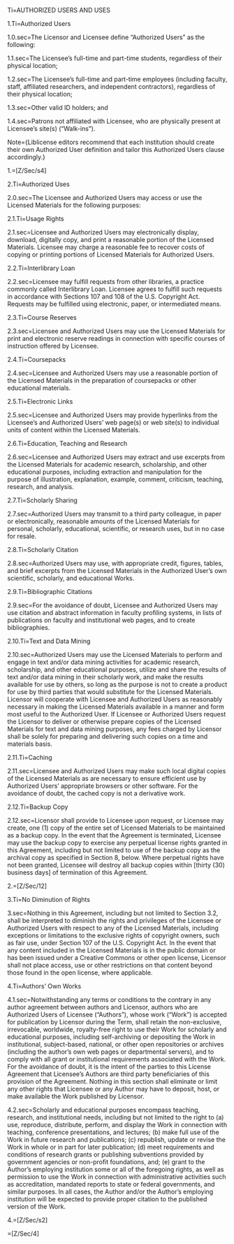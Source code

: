 Ti=AUTHORIZED USERS AND USES

1.Ti=Authorized Users

1.0.sec=The Licensor and Licensee define “Authorized Users” as the following:

1.1.sec=The Licensee’s full-time and part-time students, regardless of their physical location;

1.2.sec=The Licensee’s full-time and part-time employees (including faculty, staff, affiliated researchers, and independent contractors), regardless of their physical location;

1.3.sec=Other valid ID holders; and

1.4.sec=Patrons not affiliated with Licensee, who are physically present at Licensee’s site(s) (“Walk-ins”).

Note={Liblicense editors recommend that each institution should create their own Authorized User definition and tailor this Authorized Users clause accordingly.}

1.=[Z/Sec/s4]

2.Ti=Authorized Uses

2.0.sec=The Licensee and Authorized Users may access or use the Licensed Materials for the following purposes:

2.1.Ti=Usage Rights

2.1.sec=Licensee and Authorized Users may electronically display, download, digitally copy, and print a reasonable portion of the Licensed Materials. Licensee may charge a reasonable fee to recover costs of copying or printing portions of Licensed Materials for Authorized Users.

2.2.Ti=Interlibrary Loan

2.2.sec=Licensee may fulfill requests from other libraries, a practice commonly called Interlibrary Loan. Licensee agrees to fulfill such requests in accordance with Sections 107 and 108 of the U.S. Copyright Act. Requests may be fulfilled using electronic, paper, or intermediated means.

2.3.Ti=Course Reserves

2.3.sec=Licensee and Authorized Users may use the Licensed Materials for print and electronic reserve readings in connection with specific courses of instruction offered by Licensee. 

2.4.Ti=Coursepacks

2.4.sec=Licensee and Authorized Users may use a reasonable portion of the Licensed Materials in the preparation of coursepacks or other educational materials.

2.5.Ti=Electronic Links

2.5.sec=Licensee and Authorized Users may provide hyperlinks from the Licensee’s and Authorized Users’ web page(s) or web site(s) to individual units of content within the Licensed Materials.

2.6.Ti=Education, Teaching and Research

2.6.sec=Licensee and Authorized Users may extract and use excerpts from the Licensed Materials for academic research, scholarship, and other educational purposes, including extraction and manipulation for the purpose of illustration, explanation, example, comment, criticism, teaching, research, and analysis.

2.7.Ti=Scholarly Sharing

2.7.sec=Authorized Users may transmit to a third party colleague, in paper or electronically, reasonable amounts of the Licensed Materials for personal, scholarly, educational, scientific, or research uses, but in no case for resale. 

2.8.Ti=Scholarly Citation

2.8.sec=Authorized Users may use, with appropriate credit, figures, tables, and brief excerpts from the Licensed Materials in the Authorized User’s own scientific, scholarly, and educational Works.

2.9.Ti=Bibliographic Citations

2.9.sec=For the avoidance of doubt, Licensee and Authorized Users may use citation and abstract information in faculty profiling systems, in lists of publications on faculty and institutional web pages, and to create bibliographies.

2.10.Ti=Text and Data Mining

2.10.sec=Authorized Users may use the Licensed Materials to perform and engage in text and/or data mining activities for academic research, scholarship, and other educational purposes, utilize and share the results of text and/or data mining in their scholarly work, and make the results available for use by others, so long as the purpose is not to create a product for use by third parties that would substitute for the Licensed Materials. Licensor will cooperate with Licensee and Authorized Users as reasonably necessary in making the Licensed Materials available in a manner and form most useful to the Authorized User. If Licensee or Authorized Users request the Licensor to deliver or otherwise prepare copies of the Licensed Materials for text and data mining purposes, any fees charged by Licensor shall be solely for preparing and delivering such copies on a time and materials basis.

2.11.Ti=Caching

2.11.sec=Licensee and Authorized Users may make such local digital copies of the Licensed Materials as are necessary to ensure efficient use by Authorized Users’ appropriate browsers or other software. For the avoidance of doubt, the cached copy is not a derivative work.

2.12.Ti=Backup Copy

2.12.sec=Licensor shall provide to Licensee upon request, or Licensee may create, one (1) copy of the entire set of Licensed Materials to be maintained as a backup copy. In the event that the Agreement is terminated, Licensee may use the backup copy to exercise any perpetual license rights granted in this Agreement, including but not limited to use of the backup copy as the archival copy as specified in Section 8, below. Where perpetual rights have not been granted, Licensee will destroy all backup copies within [thirty (30) business days] of termination of this Agreement.

2.=[Z/Sec/12]

3.Ti=No Diminution of Rights

3.sec=Nothing in this Agreement, including but not limited to Section 3.2, shall be interpreted to diminish the rights and privileges of the Licensee or Authorized Users with respect to any of the Licensed Materials, including exceptions or limitations to the exclusive rights of copyright owners, such as fair use, under Section 107 of the U.S. Copyright Act. In the event that any content included in the Licensed Materials is in the public domain or has been issued under a Creative Commons or other open license, Licensor shall not place access, use or other restrictions on that content beyond those found in the open license, where applicable.

4.Ti=Authors’ Own Works

4.1.sec=Notwithstanding any terms or conditions to the contrary in any author agreement between authors and Licensor, authors who are Authorized Users of Licensee (“Authors”), whose work (“Work”) is accepted for publication by Licensor during the Term, shall retain the non-exclusive, irrevocable, worldwide, royalty-free right to use their Work for scholarly and educational purposes, including self-archiving or depositing the Work in institutional, subject-based, national, or other open repositories or archives (including the author’s own web pages or departmental servers), and to comply with all grant or institutional requirements associated with the Work. For the avoidance of doubt, it is the intent of the parties to this License Agreement that Licensee’s Authors are third party beneficiaries of this provision of the Agreement. Nothing in this section shall eliminate or limit any other rights that Licensee or any Author may have to deposit, host, or make available the Work published by Licensor.

4.2.sec=Scholarly and educational purposes encompass teaching, research, and institutional needs, including but not limited to the right to (a) use, reproduce, distribute, perform, and display the Work in connection with teaching, conference presentations, and lectures; (b) make full use of the Work in future research and publications; (c) republish, update or revise the Work in whole or in part for later publication; (d) meet requirements and conditions of research grants or publishing subventions provided by government agencies or non-profit foundations, and; (e) grant to the Author’s employing institution some or all of the foregoing rights, as well as permission to use the Work in connection with administrative activities such as accreditation, mandated reports to state or federal governments, and similar purposes. In all cases, the Author and/or the Author’s employing institution will be expected to provide proper citation to the published version of the Work.

4.=[Z/Sec/s2]

=[Z/Sec/4]